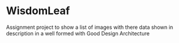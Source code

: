 # WisdomLeaf
Assignment project to show a list of images with there data shown in description in a well formed with Good Design Architecture
